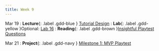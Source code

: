 ```yaml
---
title: Week 9
---
```


Mar 19
: **Lecture**{: .label .gdd-blue } [Tutorial Design]
: **Lab**{: .label .gdd-yellow }Optional: [Lab 16]
: **Reading**{: .label .gdd-brown }[Insightful Playtest Questions]

Mar 21
: **Project**{: .label .gdd-navy } [Milestone 1: MVP Playtest]

[Lab 16]: ./../pages/labs/lab16/lab16

[Insightful Playtest Questions]: https://www.gamedeveloper.com/business/10-insightful-playtest-questions  

[Milestone 1: MVP Playtest]: ../pages/projects/project3/project3

[Tutorial Design]: https://docs.google.com/presentation/d/1oXW0eMqDaVZNduOEO6z2An1qa1vvtlTfycD8GpSddHg/edit?usp=sharing